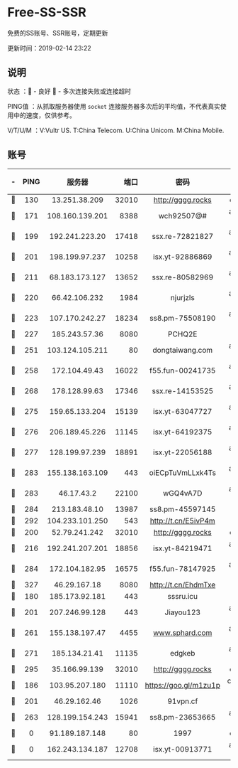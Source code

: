 # Free-SS-SSR

免费的SS账号、SSR账号，定期更新

更新时间：2019-02-14 23:22

## 说明

状态     ：🙂 - 良好 🙁 - 多次连接失败或连接超时

PING值   ：从抓取服务器使用 `socket` 连接服务器多次后的平均值，不代表真实使用中的速度，仅供参考。

V/T/U/M  ：V:Vultr US. T:China Telecom. U:China Unicom. M:China Mobile.

## 账号

|-|PING|服务器|端口|密码|加密方式|区域|V/T/U/M|
|:----:|:----:|:-----:|-----:|:----:|:----:|:----:|:----:|
|🙂|130|13.251.38.209|32010|http://gggg.rocks|chacha20|SG|8↑/9↑/9↑/8↑|
|🙂|171|108.160.139.201|8388|wch92507@#|aes-256-cfb|JP|9↑/10↑/10↑/10↑|
|🙂|199|192.241.223.20|17418|ssx.re-72821827|aes-256-cfb|US|10↑/10↑/10↑/10↑|
|🙂|201|198.199.97.237|10258|isx.yt-92886869|aes-256-cfb|US|10↑/10↑/10↑/10↑|
|🙂|211|68.183.173.127|13652|ssx.re-80582969|aes-256-cfb|US|10↑/10↑/10↑/10↑|
|🙂|220|66.42.106.232|1984|njurjzls|aes-256-cfb|US|10↑/10↑/10↑/10↑|
|🙂|223|107.170.242.27|18234|ss8.pm-75508190|aes-256-cfb|US|10↑/10↑/10↑/10↑|
|🙂|227|185.243.57.36|8080|PCHQ2E|rc4-md5|US|8↑/10↑/6↓/10↑|
|🙂|251|103.124.105.211|80|dongtaiwang.com|aes-256-cfb|US|9↑/10↑/9↑/10↑|
|🙂|258|172.104.49.43|16022|f55.fun-00241735|aes-256-cfb|SG|9↑/10↑/10↑/10↑|
|🙂|268|178.128.99.63|17346|ssx.re-14153525|aes-256-cfb|SG|10↑/10↑/10↑/10↑|
|🙂|275|159.65.133.204|15139|isx.yt-63047727|aes-256-cfb|SG|10↑/10↑/10↑/10↑|
|🙂|276|206.189.45.226|11145|isx.yt-64192375|aes-256-cfb|SG|10↑/10↑/10↑/10↑|
|🙂|277|128.199.97.239|18891|isx.yt-22056188|aes-256-cfb|SG|10↑/10↑/10↑/10↑|
|🙂|283|155.138.163.109|443|oiECpTuVmLLxk4Ts|aes-256-cfb|US|2↓/10↑/10↑/10↑|
|🙂|283|46.17.43.2|22100|wGQ4vA7D|aes-256-gcm|RU|1↓/10↑/10↑/10↑|
|🙂|284|213.183.48.10|13987|ss8.pm-45597145|rc4-md5|RU|10↑/10↑/10↑/10↑|
|🙂|292|104.233.101.250|543|http://t.cn/E5ivP4m|rc4-md5|CA|8↑/10↑/9↑/9↑|
|🙂|200|52.79.241.242|32010|http://gggg.rocks|chacha20|KR|10↑/9↑/10↑/10↑|
|🙂|216|192.241.207.201|18856|isx.yt-84219471|aes-256-cfb|US|10↑/10↑/10↑/10↑|
|🙂|284|172.104.182.95|16575|f55.fun-78147925|aes-256-cfb|SG|10↑/10↑/10↑/10↑|
|🙂|327|46.29.167.18|8080|http://t.cn/EhdmTxe|rc4-md5|RU|10↑/10↑/10↑/10↑|
|🙂|180|185.173.92.181|443|sssru.icu|rc4-md5|RU|10↑/10↑/10↑/10↑|
|🙂|201|207.246.99.128|443|Jiayou123|aes-256-cfb|US|9↑/9↑/10↑/9↑|
|🙂|261|155.138.197.47|4455|www.sphard.com|aes-256-cfb|US|9↑/10↑/10↑/10↑|
|🙂|271|185.134.21.41|11135|edgkeb|aes-256-cfb|GB|10↑/10↑/10↑/10↑|
|🙁|295|35.166.99.139|32010|http://gggg.rocks|chacha20|US|9↑/10↑/9↑/9↑|
|🙁|186|103.95.207.180|11110|https://goo.gl/m1zu1p|chacha20-ietf|US|6↓/8↓/10↑/8↑|
|🙁|201|46.29.162.46|1026|91vpn.cf|rc4-md5|RU|7↓/8↓/10↑/10↑|
|🙁|263|128.199.154.243|15941|ss8.pm-23653665|aes-256-cfb|SG|10↑/10↑/10↑/10↑|
|🙁|0|91.189.187.148|80|1997|chacha20|US|9↑/9↑/9↑/9↑|
|🙁|0|162.243.134.187|12708|isx.yt-00913771|aes-256-cfb|US|10↑/10↑/10↑/10↑|
